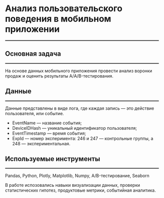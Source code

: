 # Анализ пользовательского поведения в мобильном приложении
<hr style="border: 1px  solid gray;" />

## Основная задача
<hr style="border: 1px  solid gray;" />

На основе данных мобильного приложения провести анализ воронки продаж и оценить результаты А/A/B-тестирования.

## Данные
<hr style="border: 1px  solid gray;" />

Данные представлены в виде лога, где каждая запись — это действие пользователя, или событие.

- EventName — название события;
- DeviceIDHash — уникальный идентификатор пользователя;
- EventTimestamp — время события;
- ExpId — номер эксперимента: 246 и 247 — контрольные группы, а 248 — экспериментальная.

## Используемые инструменты
<hr style="border: 1px  solid gray;" />

Pandas, Python, Plotly, Matplotlib, Numpy, A/B-тестирование, Seaborn
  
В работе испозовались навыки визуализации данных, проверки статистических гипотез, продуктовые метрики, событийная аналитика.
